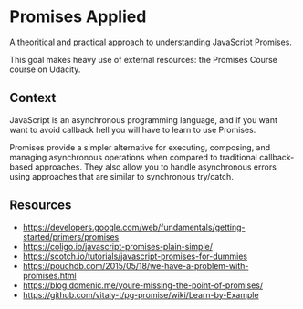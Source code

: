 # Promises Applied 

A theoritical and practical approach to understanding JavaScript Promises.

This goal makes heavy use of external resources: the Promises Course course on Udacity.

## Context

JavaScript is an asynchronous programming language, and if you want want to avoid callback hell you will have to learn to use Promises.

Promises provide a simpler alternative for executing, composing, and managing asynchronous operations when compared to traditional callback-based approaches. They also allow you to handle asynchronous errors using approaches that are similar to synchronous try/catch.

## Resources
* https://developers.google.com/web/fundamentals/getting-started/primers/promises
* https://coligo.io/javascript-promises-plain-simple/
* https://scotch.io/tutorials/javascript-promises-for-dummies
* https://pouchdb.com/2015/05/18/we-have-a-problem-with-promises.html
* https://blog.domenic.me/youre-missing-the-point-of-promises/
* https://github.com/vitaly-t/pg-promise/wiki/Learn-by-Example
